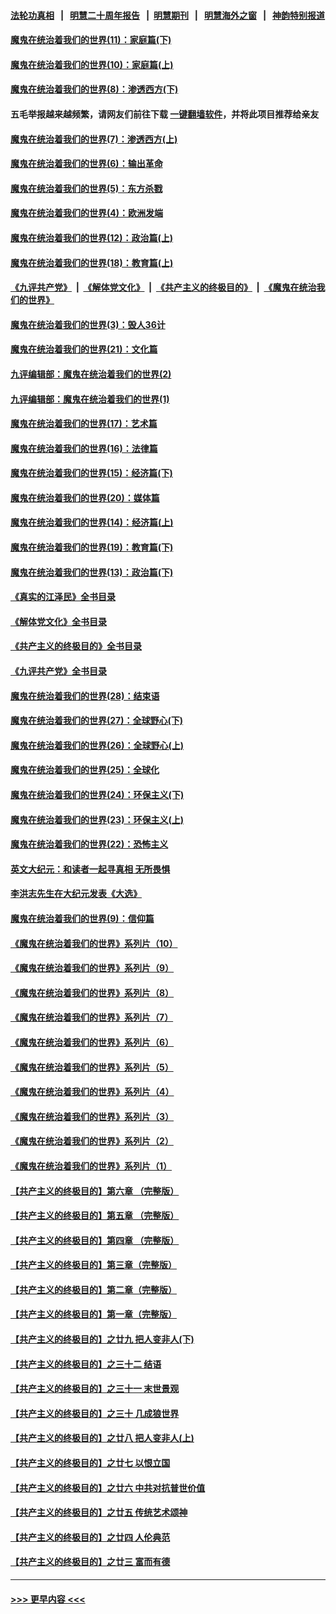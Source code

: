 #### [法轮功真相](https://github.com/gfw-breaker/truth/blob/master/README.md?t=0) &nbsp;&nbsp;|&nbsp;&nbsp; [明慧二十周年报告](https://github.com/gfw-breaker/mh-reports/blob/master/README.md?t=0) &nbsp;&nbsp;|&nbsp;&nbsp;[明慧期刊](https://github.com/gfw-breaker/mh-qikan) &nbsp;&nbsp;|&nbsp;&nbsp; [明慧海外之窗](https://github.com/gfw-breaker/mh-news/blob/master/README.md?t=0) &nbsp;&nbsp;|&nbsp;&nbsp; [神韵特别报道](https://github.com/gfw-breaker/mh-news/blob/master/shenyun.md?t=0)
#### [魔鬼在统治着我们的世界(11)：家庭篇(下)](../pages/nsc422/n10440961.md?t=11252150) 
#### [魔鬼在统治着我们的世界(10)：家庭篇(上)](../pages/nsc422/n10435448.md?t=11252150) 
#### [魔鬼在统治着我们的世界(8)：渗透西方(下)](../pages/nsc422/n10429603.md?t=11252150) 
#### 五毛举报越来越频繁，请网友们前往下载 [一键翻墙软件](https://github.com/gfw-breaker/ssr-accounts)，并将此项目推荐给亲友
#### [魔鬼在统治着我们的世界(7)：渗透西方(上)](../pages/nsc422/n10426013.md?t=11252150) 
#### [魔鬼在统治着我们的世界(6)：输出革命](../pages/nsc422/n10421536.md?t=11252150) 
#### [魔鬼在统治着我们的世界(5)：东方杀戮](../pages/nsc422/n10417707.md?t=11252150) 
#### [魔鬼在统治着我们的世界(4)：欧洲发端](../pages/nsc422/n10414890.md?t=11252150) 
#### [魔鬼在统治着我们的世界(12)：政治篇(上)](../pages/nsc422/n10444576.md?t=11252150) 
#### [魔鬼在统治着我们的世界(18)：教育篇(上)](../pages/nsc422/n10526970.md?t=11252150) 
#### [《九评共产党》](https://github.com/begood0513/9ping.md/blob/master/README.md) &nbsp;|&nbsp; [《解体党文化》](../../../../jtdwh.md/blob/master/README.md)  &nbsp;|&nbsp; [《共产主义的终极目的》](../../../../gczydzjmd.md/blob/master/README.md) &nbsp;|&nbsp; [《魔鬼在统治我们的世界》](../../../../mgztzwmdsj.md/blob/master/README.md) 
#### [魔鬼在统治着我们的世界(3)：毁人36计](../pages/nsc422/n10411583.md?t=11252150) 
#### [魔鬼在统治着我们的世界(21)：文化篇](../pages/nsc422/n10597706.md?t=11252150) 
#### [九评编辑部：魔鬼在统治着我们的世界(2)](../pages/nsc422/n10410036.md?t=11252150) 
#### [九评编辑部：魔鬼在统治着我们的世界(1)](../pages/nsc422/n10406825.md?t=11252150) 
#### [魔鬼在统治着我们的世界(17)：艺术篇](../pages/nsc422/n10499093.md?t=11252150) 
#### [魔鬼在统治着我们的世界(16)：法律篇](../pages/nsc422/n10485969.md?t=11252150) 
#### [魔鬼在统治着我们的世界(15)：经济篇(下)](../pages/nsc422/n10469975.md?t=11252150) 
#### [魔鬼在统治着我们的世界(20)：媒体篇](../pages/nsc422/n10586579.md?t=11252150) 
#### [魔鬼在统治着我们的世界(14)：经济篇(上)](../pages/nsc422/n10457370.md?t=11252150) 
#### [魔鬼在统治着我们的世界(19)：教育篇(下)](../pages/nsc422/n10564808.md?t=11252150) 
#### [魔鬼在统治着我们的世界(13)：政治篇(下)](../pages/nsc422/n10448270.md?t=11252150) 
#### [《真实的江泽民》全书目录](../pages/nsc422/n13721399.md?t=11252150) 
#### [《解体党文化》全书目录](../pages/nsc422/n13721157.md?t=11252150) 
#### [《共产主义的终极目的》全书目录](../pages/nsc422/n13721048.md?t=11252150) 
#### [《九评共产党》全书目录](../pages/nsc422/n13708085.md?t=11252150) 
#### [魔鬼在统治着我们的世界(28)：结束语](../pages/nsc422/n10936246.md?t=11252150) 
#### [魔鬼在统治着我们的世界(27)：全球野心(下)](../pages/nsc422/n10928319.md?t=11252150) 
#### [魔鬼在统治着我们的世界(26)：全球野心(上)](../pages/nsc422/n10900318.md?t=11252150) 
#### [魔鬼在统治着我们的世界(25)：全球化](../pages/nsc422/n10788205.md?t=11252150) 
#### [魔鬼在统治着我们的世界(24)：环保主义(下)](../pages/nsc422/n10695307.md?t=11252150) 
#### [魔鬼在统治着我们的世界(23)：环保主义(上)](../pages/nsc422/n10688613.md?t=11252150) 
#### [魔鬼在统治着我们的世界(22)：恐怖主义](../pages/nsc422/n10614727.md?t=11252150) 
#### [英文大纪元：和读者一起寻真相 无所畏惧](../pages/nsc422/n12542027.md?t=11252150) 
#### [李洪志先生在大纪元发表《大选》](../pages/nsc422/n12534746.md?t=11252150) 
#### [魔鬼在统治着我们的世界(9)：信仰篇](../pages/nsc422/n10432159.md?t=11252150) 
#### [《魔鬼在统治着我们的世界》系列片（10）](../pages/nsc422/n12292670.md?t=11252150) 
#### [《魔鬼在统治着我们的世界》系列片（9）](../pages/nsc422/n12290859.md?t=11252150) 
#### [《魔鬼在统治着我们的世界》系列片（8）](../pages/nsc422/n12287445.md?t=11252150) 
#### [《魔鬼在统治着我们的世界》系列片（7）](../pages/nsc422/n12283425.md?t=11252150) 
#### [《魔鬼在统治着我们的世界》系列片（6）](../pages/nsc422/n12282314.md?t=11252150) 
#### [《魔鬼在统治着我们的世界》系列片（5）](../pages/nsc422/n12281419.md?t=11252150) 
#### [《魔鬼在统治着我们的世界》系列片（4）](../pages/nsc422/n12274024.md?t=11252150) 
#### [《魔鬼在统治着我们的世界》系列片（3）](../pages/nsc422/n12271322.md?t=11252150) 
#### [《魔鬼在统治着我们的世界》系列片（2）](../pages/nsc422/n12269049.md?t=11252150) 
#### [《魔鬼在统治着我们的世界》系列片（1）](../pages/nsc422/n12267575.md?t=11252150) 
#### [【共产主义的终极目的】第六章 （完整版）](../pages/nsc422/n11428913.md?t=11252150) 
#### [【共产主义的终极目的】第五章 （完整版）](../pages/nsc422/n11428912.md?t=11252150) 
#### [【共产主义的终极目的】第四章 （完整版）](../pages/nsc422/n11428907.md?t=11252150) 
#### [【共产主义的终极目的】第三章（完整版）](../pages/nsc422/n11428848.md?t=11252150) 
#### [【共产主义的终极目的】第二章（完整版）](../pages/nsc422/n11428831.md?t=11252150) 
#### [【共产主义的终极目的】第一章（完整版）](../pages/nsc422/n11417651.md?t=11252150) 
#### [【共产主义的终极目的】之廿九 把人变非人(下)](../pages/nsc422/n11344140.md?t=11252150) 
#### [【共产主义的终极目的】之三十二 结语](../pages/nsc422/n11360535.md?t=11252150) 
#### [【共产主义的终极目的】之三十一 末世景观](../pages/nsc422/n11351129.md?t=11252150) 
#### [【共产主义的终极目的】之三十 几成狼世界](../pages/nsc422/n11348280.md?t=11252150) 
#### [【共产主义的终极目的】之廿八 把人变非人(上)](../pages/nsc422/n11340492.md?t=11252150) 
#### [【共产主义的终极目的】之廿七 以恨立国](../pages/nsc422/n11336944.md?t=11252150) 
#### [【共产主义的终极目的】之廿六 中共对抗普世价值](../pages/nsc422/n11324785.md?t=11252150) 
#### [【共产主义的终极目的】之廿五 传统艺术颂神](../pages/nsc422/n11296396.md?t=11252150) 
#### [【共产主义的终极目的】之廿四 人伦典范](../pages/nsc422/n11296397.md?t=11252150) 
#### [【共产主义的终极目的】之廿三 富而有德](../pages/nsc422/n11283598.md?t=11252150) 

----
#### [ >>> 更早内容 <<< ](../indexes/nsc422-earlier.md)
